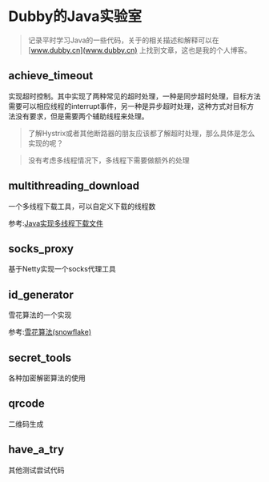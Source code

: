 # Dubby的Java实验室

>记录平时学习Java的一些代码，关于的相关描述和解释可以在 [www.dubby.cn](www.dubby.cn) 上找到文章，这也是我的个人博客。

## achieve_timeout

实现超时控制。其中实现了两种常见的超时处理，一种是同步超时处理，目标方法需要可以相应线程的interrupt事件，另一种是异步超时处理，这种方式对目标方法没有要求，但是需要两个辅助线程来处理。


>了解Hystrix或者其他断路器的朋友应该都了解超时处理，那么具体是怎么实现的呢？

>没有考虑多线程情况下，多线程下需要做额外的处理

## multithreading_download

一个多线程下载工具，可以自定义下载的线程数

参考:[Java实现多线程下载文件](https://blog.dubby.cn/detail.html?id=9090)

## socks_proxy

基于Netty实现一个socks代理工具

## id_generator

雪花算法的一个实现

参考:[雪花算法(snowflake)](https://blog.dubby.cn/detail.html?id=9037)

## secret_tools

各种加密解密算法的使用

## qrcode

二维码生成

## have_a_try

其他测试尝试代码
